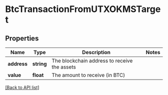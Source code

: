 # BtcTransactionFromUTXOKMSTarget

## Properties

Name | Type | Description | Notes
------------ | ------------- | ------------- | -------------
**address** | **string** | The blockchain address to receive the assets |
**value** | **float** | The amount to receive (in BTC) |

[[Back to API list]](../../README.md#api-endpoints)
